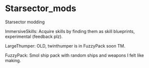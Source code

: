 # Starsector_mods
Starsector modding

ImmersiveSkills: Acquire skills by finding them as skill blueprints, experimental (feedback plz).

LargeThumper: OLD, twinthumper is in FuzzyPack soon TM.

FuzzyPack: Smol ship pack with random ships and weapons I felt like making.
